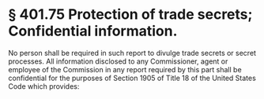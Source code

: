 # § 401.75   Protection of trade secrets; Confidential information.

No person shall be required in such report to divulge trade secrets or secret processes. All information disclosed to any Commissioner, agent or employee of the Commission in any report required by this part shall be confidential for the purposes of Section 1905 of Title 18 of the United States Code which provides:


